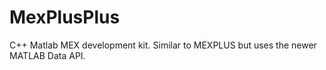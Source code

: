 # MexPlusPlus
C++ Matlab MEX development kit. Similar to MEXPLUS but uses the newer MATLAB Data API.
